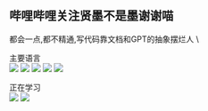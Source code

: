 ## 哔哩哔哩关注贤墨不是墨谢谢喵
都会一点,都不精通,写代码靠文档和GPT的抽象摆烂人 \

主要语言 \
![](https://img.shields.io/badge/-Python-pink?style=flat-square&logo=Python) ![](https://img.shields.io/badge/-Nodejs-c0ebd?style=flat-square&logo=Node.js) ![](https://img.shields.io/badge/-C++-00599C?style=flat-square&logo=c) ![](https://img.shields.io/badge/typescript-%23007ACC.svg?style=flat-square&logo=typescript&logoColor=white)       ![](https://github-readme-stats.vercel.app/api?username=xianmovo&show_icons=true&theme=radical)

正在学习 \
![](https://img.shields.io/badge/Rust-2E67D3.svg?style=style=flat-square&logo=rust&logoColor=white) ![](https://img.shields.io/badge/-Docker-FCC624?style=flat-square&logo=docker)


